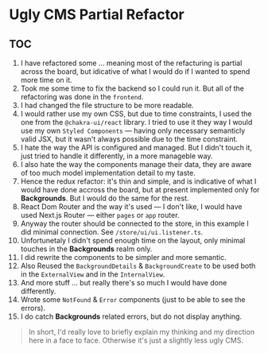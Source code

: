 # Ugly CMS Partial Refactor

## TOC
1.  I have refactored some ... meaning most of the refacturing is partial across the board, but idicative of what I would do if I wanted to spend more time on it.
2.  Took me some time to fix the backend so I could run it. But all of the refactoring was done in the `frontend`.
3.  I had changed the file structure to be more readable.
4.  I would rather use my own CSS, but due to time constraints, I used the one from the `@chakra-ui/react` library. I tried to use it they way I would use my own `Styled Components` — having only necessary semanticly valid JSX, but it wasn't always possible due to the time constraint.
5.  I hate the way the API is configured and managed. But I didn't touch it, just tried to handle it differently, in a more manageble way.
6.  I also hate the way the components manage their data, they are aware of too much model implementation detail to my taste.
7.  Hence the redux refactor: it's thin and simple, and is indicative of what I would have done accross the board, but at present implemented only for **Backgrounds**. But I would do the same for the rest.
8.  React Dom Router and the way it's used — I don't like, I would have used Next.js Router — either `pages` or `app` router.
9.  Anyway the router should be connected to the store, in this example I did minimal connection. See `/store/ui/ui.listener.ts`.
10. Unfortunetaly I didn't spend enough time on the layout, only minimal touches in the **Backgrounds** realm only.
11. I did rewrite the components to be simpler and more semantic.
12. Also Reused the `BackgroundDetails` & `BackgroundCreate` to be used both in the `ExternalView` and in the `InternalView`.
13. And more stuff ... but really there's so much I would have done differently.
14. Wrote some `NotFound` & `Error` components (just to be able to see the errors).
15. I do catch **Backgrounds** related errors, but do not display anything.

> In short, I'd really love to briefly explain my thinking and my direction here in a face to face. Otherwise it's just a slightly less ugly CMS.
